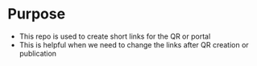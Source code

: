 # Purpose
- This repo is used to create short links for the QR or portal
- This is helpful when we need to change the links after QR creation or publication
